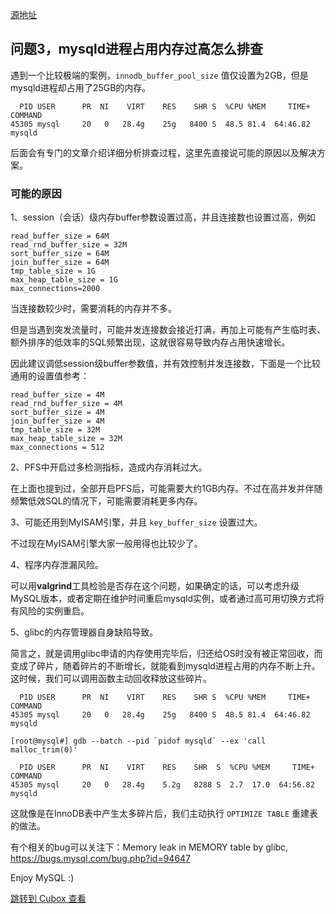 [源地址](https://cubox.pro/my/card?id=7118620448719374769)

## **问题3，mysqld进程占用内存过高怎么排查**

遇到一个比较极端的案例，`innodb_buffer_pool_size` 值仅设置为2GB，但是mysqld进程却占用了25GB的内存。

      PID USER      PR  NI    VIRT    RES    SHR S  %CPU %MEM     TIME+ COMMAND
    45305 mysql     20   0   28.4g    25g   8400 S  48.5 81.4  64:46.82 mysqld
    

后面会有专门的文章介绍详细分析排查过程，这里先直接说可能的原因以及解决方案。

### **可能的原因**

1、session（会话）级内存buffer参数设置过高，并且连接数也设置过高，例如

    read_buffer_size = 64M
    read_rnd_buffer_size = 32M
    sort_buffer_size = 64M
    join_buffer_size = 64M
    tmp_table_size = 1G
    max_heap_table_size = 1G
    max_connections=2000
    

当连接数较少时，需要消耗的内存并不多。

但是当遇到突发流量时，可能并发连接数会接近打满，再加上可能有产生临时表、额外排序的低效率的SQL频繁出现，这就很容易导致内存占用快速增长。

因此建议调低session级buffer参数值，并有效控制并发连接数，下面是一个比较通用的设置值参考：

    read_buffer_size = 4M
    read_rnd_buffer_size = 4M
    sort_buffer_size = 4M
    join_buffer_size = 4M
    tmp_table_size = 32M
    max_heap_table_size = 32M
    max_connections = 512
    

2、PFS中开启过多检测指标，造成内存消耗过大。

在上面也提到过，全部开启PFS后，可能需要大约1GB内存。不过在高并发并伴随频繁低效SQL的情况下，可能需要消耗更多内存。

3、可能还用到MyISAM引擎，并且 `key_buffer_size` 设置过大。

不过现在MyISAM引擎大家一般用得也比较少了。

4、程序内存泄漏风险。

可以用**valgrind**工具检验是否存在这个问题，如果确定的话，可以考虑升级MySQL版本，或者定期在维护时间重启mysqld实例，或者通过高可用切换方式将有风险的实例重启。

5、glibc的内存管理器自身缺陷导致。

简言之，就是调用glibc申请的内存使用完毕后，归还给OS时没有被正常回收，而变成了碎片，随着碎片的不断增长，就能看到mysqld进程占用的内存不断上升。这时候，我们可以调用函数主动回收释放这些碎片。

      PID USER      PR  NI    VIRT    RES    SHR S  %CPU %MEM     TIME+ COMMAND
    45305 mysql     20   0   28.4g    25g   8400 S  48.5 81.4  64:46.82 mysqld
    
    [root@mysql#] gdb --batch --pid `pidof mysqld` --ex 'call malloc_trim(0)'
    
      PID USER      PR  NI    VIRT    RES    SHR  S  %CPU %MEM     TIME+ COMMAND
    45305 mysql     20   0   28.4g    5.2g   8288 S  2.7  17.0  64:56.82 mysqld
    

这就像是在InnoDB表中产生太多碎片后，我们主动执行 `OPTIMIZE TABLE` 重建表的做法。

有个相关的bug可以关注下：Memory leak in MEMORY table by glibc, https://bugs.mysql.com/bug.php?id=94647

Enjoy MySQL :)

[跳转到 Cubox 查看](https://cubox.pro/my/card?id=7118620448719374769)